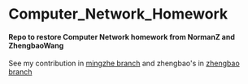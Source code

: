 # Computer_Network_Homework

#### Repo to restore Computer Network homework from NormanZ and ZhengbaoWang

See my contribution in [mingzhe branch](https://github.com/DuNGEOnmassster/Computer_Network_Homework/tree/mingzhe) and zhengbao's in [zhengbao branch](https://github.com/DuNGEOnmassster/Computer_Network_Homework/tree/zhengbao)
